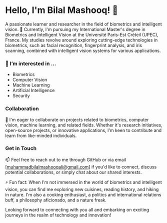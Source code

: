 # Hello, I'm Bilal Mashooq! 👋
A passionate learner and researcher in the field of biometrics and intelligent vision.
🌱 Currently, I'm pursuing my International Master's degree in Biometrics and Intelligent Vision at the Université Paris-Est Créteil (UPEC), France. My studies revolve around exploring cutting-edge technologies in biometrics, such as facial recognition, fingerprint analysis, and iris scanning, combined with intelligent vision systems for various applications.
 ### 👀 I’m interested in ...
- Biometrics
- Computer Vision
- Machine Learning
- Artificial Intelligence
- Security

 ### Collaboration
💞️ I'm eager to collaborate on projects related to biometrics, computer vision, machine learning, and related fields. Whether it's research initiatives, open-source projects, or innovative applications, I'm keen to contribute and learn from like-minded individuals.

 ### Get in Touch
📫 Feel free to reach out to me through GitHub or via email [muhammadbilalmashooqali@gmail.com] if you'd like to connect, discuss potential collaborations, or simply chat about our shared interests.

⚡ Fun fact: When I'm not immersed in the world of biometrics and intelligent vision, you can find me exploring new cuisines, reading history, and hiking in nature.  I'm also a cooking enthusiast, a politics and international relations buff, a philosophy aficionado, and a nature freak.

Looking forward to connecting with you all and embarking on exciting journeys in the realm of technology and innovation!
<!---
bilalmashooq/bilalmashooq is a ✨ special ✨ repository because its `README.md` (this file) appears on your GitHub profile.
You can click the Preview link to take a look at your changes.
--->
